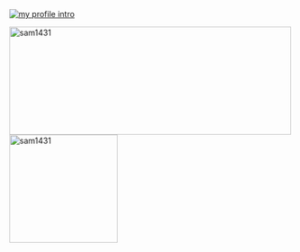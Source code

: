 <div align="left">
      <a href="https://github.com/Sam1431"
        ><img
            src="https://github.com/Sam1431/Sam1431/blob/master/profile.jpg"
            alt="my profile intro"
    /></a>
</div>

<p><img align="center" src="https://github-readme-stats.vercel.app/api/top-langs?username=sam1431&langs_count=10&exclude_repo=friday-night-faxxin&show_icons=true&layout=compact&bg_color=FFB86C&text_color=1d2026&icon_color=C3A6E6&title_color=1d2026" alt="sam1431" height="192px"  width="500px"/>
<img align="center" src="https://github-readme-stats.vercel.app/api?username=sam1431&show_icons=true&locale=en&layout=compact&bg_color=FFB86C&text_color=1d2026&icon_color=C3A6E6&title_color=1d2026" alt="sam1431" height="192px"/>
